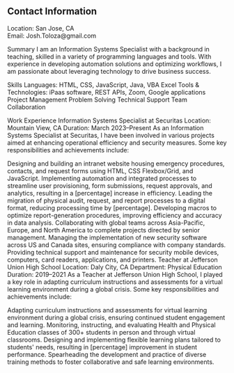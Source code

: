 <h2>Contact Information</h2>
<p>Location: San Jose, CA <br>
  Email: Josh.Toloza@gmail.com
</p>

Summary
I am an Information Systems Specialist with a background in teaching, skilled in a variety of programming languages and tools. With experience in developing automation solutions and optimizing workflows, I am passionate about leveraging technology to drive business success.

Skills
Languages: HTML, CSS, JavaScript, Java, VBA Excel
Tools & Technologies: iPaas software, REST APIs, Zoom, Google applications
Project Management
Problem Solving
Technical Support
Team Collaboration

Work Experience
Information Systems Specialist at Securitas
Location: Mountain View, CA
Duration: March 2023–Present
As an Information Systems Specialist at Securitas, I have been involved in various projects aimed at enhancing operational efficiency and security measures. Some key responsibilities and achievements include:

Designing and building an intranet website housing emergency procedures, contacts, and request forms using HTML, CSS Flexbox/Grid, and JavaScript.
Implementing automation and integrated processes to streamline user provisioning, form submissions, request approvals, and analytics, resulting in a [percentage] increase in efficiency.
Leading the migration of physical audit, request, and report processes to a digital format, reducing processing time by [percentage].
Developing macros to optimize report-generation procedures, improving efficiency and accuracy in data analysis.
Collaborating with global teams across Asia-Pacific, Europe, and North America to complete projects directed by senior management.
Managing the implementation of new security software across US and Canada sites, ensuring compliance with company standards.
Providing technical support and maintenance for security mobile devices, computers, card readers, applications, and printers.
Teacher at Jefferson Union High School
Location: Daly City, CA
Department: Physical Education
Duration: 2019–2021
As a Teacher at Jefferson Union High School, I played a key role in adapting curriculum instructions and assessments for a virtual learning environment during a global crisis. Some key responsibilities and achievements include:

Adapting curriculum instructions and assessments for virtual learning environment during a global crisis, ensuring continued student engagement and learning.
Monitoring, instructing, and evaluating Health and Physical Education classes of 300+ students in person and through virtual classrooms.
Designing and implementing flexible learning plans tailored to students' needs, resulting in [percentage] improvement in student performance.
Spearheading the development and practice of diverse training methods to foster collaborative and safe learning environments.
